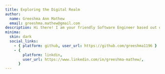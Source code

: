 ```yaml
---
title: Exploring the Digital Realm
author:
  name: Greeshma Ann Mathew
  email: greeshma.mathew@gmail.com
description: Hi there! I am your friendly Software Engineer based out of Michigan. This blog is my digital playgroung that contains anything and everything I find intriguing.
minima:
  skin: dark
  social_links:
    - { platform: github, user_url: https://github.com/greeshma1196 }
    - {
        platform: linkdin,
        user_url: https://www.linkedin.com/in/greeshma-mathew/,
      }
---
```

